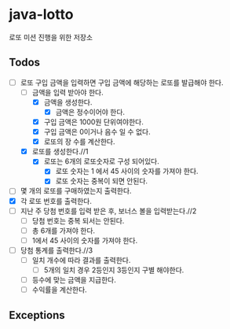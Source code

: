 # java-lotto
로또 미션 진행을 위한 저장소

## Todos

- [ ] 로또 구입 금액을 입력하면 구입 금액에 해당하는 로또를 발급해야 한다.
  - [ ] 금액을 입력 받아야 한다.
    - [x] 금액을 생성한다.
        - [x] 금액은 정수이어야 한다.
    - [x] 구입 금액은 1000원 단위여야한다.
    - [x] 구입 금액은 0이거나 음수 일 수 없다.
    - [x] 로또의 장 수를 계산한다. 
  - [x] 로또를 생성한다.//1
    - [x] 로또는 6개의 로또숫자로 구성 되어있다.
      - [x] 로또 숫자는 1 에서 45 사이의 숫자를 가져야 한다.
      - [x] 로또 숫자는 중복이 되면 안된다.
- [ ] 몇 개의 로또를 구매하였는지 출력한다.
- [x] 각 로또 번호를 출력한다.
- [ ] 지난 주 당첨 번호를 입력 받은 후, 보너스 볼을 입력받는다.//2
  - [ ] 당첨 번호는 중복 되서는 안된다.
  - [ ] 총 6개를 가져야 한다.
  - [ ] 1에서 45 사이의 숫자를 가져야 한다.
- [ ] 당첨 통계를 출력한다.//3
  - [ ] 일치 개수에 따라 결과를 출력한다.
    - [ ] 5개의 일치 경우 2등인지 3등인지 구별 해야한다.
  - [ ] 등수에 맞는 금액을 지급한다.
  - [ ] 수익률을 계산한다.

## Exceptions